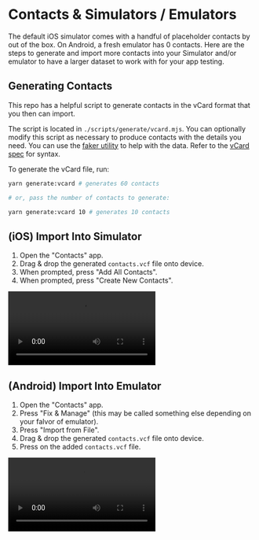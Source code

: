 # Contacts & Simulators / Emulators

The default iOS simulator comes with a handful of placeholder contacts by out of the box. On Android, a fresh emulator has 0 contacts. Here are the steps to generate and import more contacts into your Simulator and/or emulator to have a larger dataset to work with for your app testing.

## Generating Contacts

This repo has a helpful script to generate contacts in the vCard format that you then can import.

The script is located in `./scripts/generate/vcard.mjs`. You can optionally modify this script as necessary to produce contacts with the details you need. You can use the [faker utility](https://fakerjs.dev/api/) to help with the data. Refer to the [vCard spec](https://www.rfc-editor.org/rfc/rfc6350.html) for syntax.

To generate the vCard file, run:

```bash
yarn generate:vcard # generates 60 contacts

# or, pass the number of contacts to generate:

yarn generate:vcard 10 # generates 10 contacts
```

## (iOS) Import Into Simulator

1. Open the "Contacts" app.
2. Drag & drop the generated `contacts.vcf` file onto device.
3. When prompted, press "Add All Contacts".
4. When prompted, press "Create New Contacts".

<video src="https://github.com/infinitered/ReactNativeEssentials/assets/1775841/21836320-2a9d-4ef3-9c27-ca605fe0b1d6" ></video>

## (Android) Import Into Emulator

1. Open the "Contacts" app.
2. Press "Fix & Manage" (this may be called something else depending on your falvor of emulator).
3. Press "Import from File".
4. Drag & drop the generated `contacts.vcf` file onto device.
5. Press on the added `contacts.vcf` file.

<video src="https://github.com/infinitered/ReactNativeEssentials/assets/1775841/aff9b8be-25fd-4994-9cb6-3a77363610b5" /></video>
